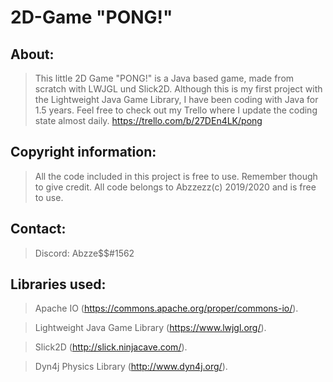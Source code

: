 # 2D-Game "PONG!"

## About: 
> This little 2D Game "PONG!" is a Java based game, made from scratch with LWJGL und Slick2D.
> Although this is my first project with the Lightweight Java Game Library, I have been coding with Java for 1.5 years.
> Feel free to check out my Trello where I update the coding state almost daily. 
> https://trello.com/b/27DEn4LK/pong


## Copyright information: 
> All the code included in this project is free to use. Remember though to give credit.
> All code belongs to Abzzezz(c) 2019/2020 and is free to use. 

## Contact:
> Discord: Abzze$$#1562

## Libraries used: 

> Apache IO (https://commons.apache.org/proper/commons-io/).

> Lightweight Java Game Library (https://www.lwjgl.org/).

> Slick2D (http://slick.ninjacave.com/).

> Dyn4j Physics Library (http://www.dyn4j.org/).

